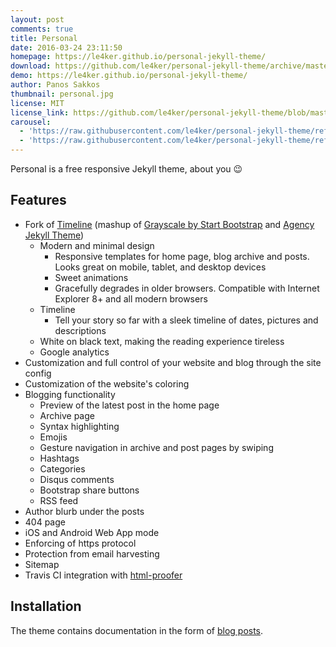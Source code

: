 ```yaml
---
layout: post
comments: true
title: Personal
date: 2016-03-24 23:11:50
homepage: https://le4ker.github.io/personal-jekyll-theme/
download: https://github.com/le4ker/personal-jekyll-theme/archive/master.zip
demo: https://le4ker.github.io/personal-jekyll-theme/
author: Panos Sakkos
thumbnail: personal.jpg
license: MIT
license_link: https://github.com/le4ker/personal-jekyll-theme/blob/master/LICENSE
carousel:
  - 'https://raw.githubusercontent.com/le4ker/personal-jekyll-theme/refs/heads/main/.github/images/desktop.gif'
  - 'https://raw.githubusercontent.com/le4ker/personal-jekyll-theme/refs/heads/main/.github/images/mobile.gif'
---
```


Personal is a free responsive Jekyll theme, about you :wink:

## Features

* Fork of [Timeline](https://github.com/kirbyt/timeline-jekyll-theme) (mashup of [Grayscale by Start Bootstrap](https://github.com/IronSummitMedia/startbootstrap-grayscale) and [Agency Jekyll Theme](https://github.com/y7kim/agency-jekyll-theme))
  * Modern and minimal design
    * Responsive templates for home page, blog archive and posts. Looks great on mobile, tablet, and desktop devices
    * Sweet animations
    * Gracefully degrades in older browsers. Compatible with Internet Explorer 8+ and all modern browsers
  * Timeline
    * Tell your story so far with a sleek timeline of dates, pictures and descriptions
  * White on black text, making the reading experience tireless
  * Google analytics  
* Customization and full control of your website and blog through the site config
* Customization of the website's coloring
* Blogging functionality
  * Preview of the latest post in the home page
  * Archive page
  * Syntax highlighting
  * Emojis
  * Gesture navigation in archive and post pages by swiping
  * Hashtags
  * Categories
  * Disqus comments
  * Bootstrap share buttons
  * RSS feed
* Author blurb under the posts
* 404 page
* iOS and Android Web App mode
* Enforcing of https protocol
* Protection from email harvesting
* Sitemap
* Travis CI integration with [html-proofer](https://github.com/gjtorikian/html-proofer)

## Installation

The theme contains documentation in the form of [blog posts](https://le4ker.github.io/personal-jekyll-theme/blog/index.html).
